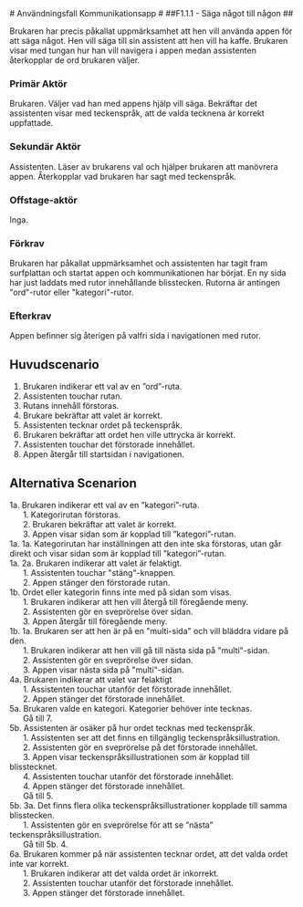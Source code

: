 <link href="http://jasonm23.github.io/markdown-css-themes/markdown2.css" rel="stylesheet"></link>
# Användningsfall Kommunikationsapp #
##F1.1.1 - Säga något till någon ##

Brukaren har precis påkallat uppmärksamhet att hen vill använda appen för att säga något. Hen vill säga till sin assistent att hen vill ha kaffe. Brukaren visar med tungan hur han vill navigera i appen medan assistenten återkopplar de ord brukaren väljer.

### Primär Aktör ###

Brukaren. Väljer vad han med appens hjälp vill säga. Bekräftar det assistenten visar med teckenspråk, att de valda tecknena är korrekt uppfattade.

### Sekundär Aktör ###

Assistenten. Läser av brukarens val och hjälper brukaren att manövrera appen. Återkopplar vad brukaren har sagt med teckenspråk.

### Offstage-aktör ###

Inga.

### Förkrav ###

Brukaren har påkallat uppmärksamhet och assistenten har tagit fram surfplattan och startat appen och kommunikationen har börjat. En ny sida har just laddats med rutor innehållande blisstecken. Rutorna är antingen "ord"-rutor eller "kategori"-rutor.

### Efterkrav ###

Appen befinner sig återigen på valfri sida i navigationen med rutor.

## Huvudscenario ##
1. Brukaren indikerar ett val av en ”ord”-ruta.<br />
2. Assistenten touchar rutan.<br />
3. Rutans innehåll förstoras.<br />
4. Brukare bekräftar att valet är korrekt.<br />
5. Assistenten tecknar ordet på teckenspråk.<br />
6. Brukaren bekräftar att ordet hen ville uttrycka är korrekt.<br />
7. Assistenten touchar det förstorade innehållet.<br />
8. Appen återgår till startsidan i navigationen.<br />

## Alternativa Scenarion ##
1a. Brukaren indikerar ett val av en ”kategori”-ruta.<br />
&nbsp;&nbsp;&nbsp;&nbsp;&nbsp;&nbsp;1.	Kategorirutan förstoras.<br />
&nbsp;&nbsp;&nbsp;&nbsp;&nbsp;&nbsp;2.	Brukaren bekräftar att valet är korrekt.<br />
&nbsp;&nbsp;&nbsp;&nbsp;&nbsp;&nbsp;3.	Appen visar sidan som är kopplad till ”kategori”-rutan.<br />
1a. 1a. Kategorirutan har inställningen att den inte ska förstoras, utan går direkt och visar sidan som är kopplad till ”kategori”-rutan.<br />
1a. 2a. Brukaren indikerar att valet är felaktigt.<br />
&nbsp;&nbsp;&nbsp;&nbsp;&nbsp;&nbsp;1. Assistenten touchar "stäng"-knappen.<br />
&nbsp;&nbsp;&nbsp;&nbsp;&nbsp;&nbsp;2. Appen stänger den förstorade rutan.<br />
1b. Ordet eller kategorin finns inte med på sidan som visas.<br />
&nbsp;&nbsp;&nbsp;&nbsp;&nbsp;&nbsp;1. Brukaren indikerar att hen vill återgå till föregående meny.<br />
&nbsp;&nbsp;&nbsp;&nbsp;&nbsp;&nbsp;2. Assistenten gör en sveprörelse över sidan.<br />
&nbsp;&nbsp;&nbsp;&nbsp;&nbsp;&nbsp;3. Appen återgår till föregående meny.<br />
1b. 1a. Brukaren ser att hen är på en "multi-sida" och vill bläddra vidare på den.<br />
&nbsp;&nbsp;&nbsp;&nbsp;&nbsp;&nbsp;1. Brukaren indikerar att hen vill gå till nästa sida på "multi"-sidan.<br />
&nbsp;&nbsp;&nbsp;&nbsp;&nbsp;&nbsp;2. Assistenten gör en sveprörelse över sidan.<br />
&nbsp;&nbsp;&nbsp;&nbsp;&nbsp;&nbsp;3. Appen visar nästa sida på "multi"-sidan.<br />
4a. Brukaren indikerar att valet var felaktigt<br />
&nbsp;&nbsp;&nbsp;&nbsp;&nbsp;&nbsp;1. Assistenten touchar utanför det förstorade innehållet.<br />
&nbsp;&nbsp;&nbsp;&nbsp;&nbsp;&nbsp;2. Appen stänger det förstorade innehållet.<br />
5a. Brukaren valde en kategori. Kategorier behöver inte tecknas.<br />
&nbsp;&nbsp;&nbsp;&nbsp;&nbsp;&nbsp;Gå till 7.<br />
5b. Assistenten är osäker på hur ordet tecknas med teckenspråk.<br />
&nbsp;&nbsp;&nbsp;&nbsp;&nbsp;&nbsp;1. Assistenten ser att det finns en tillgänglig teckenspråksillustration.<br />
&nbsp;&nbsp;&nbsp;&nbsp;&nbsp;&nbsp;2. Assistenten gör en sveprörelse på det förstorade innehållet.<br />
&nbsp;&nbsp;&nbsp;&nbsp;&nbsp;&nbsp;3.	Appen visar teckenspråksillustrationen som är kopplad till blisstecknet.<br />
&nbsp;&nbsp;&nbsp;&nbsp;&nbsp;&nbsp;4.	Assistenten touchar utanför det förstorade innehållet.<br />
&nbsp;&nbsp;&nbsp;&nbsp;&nbsp;&nbsp;4. Appen stänger det förstorade innehållet.<br />
&nbsp;&nbsp;&nbsp;&nbsp;&nbsp;&nbsp;Gå till 5.<br />
5b. 3a. Det finns flera olika teckenspråksillustrationer kopplade till samma blisstecken.<br />
&nbsp;&nbsp;&nbsp;&nbsp;&nbsp;&nbsp;1.	Assistenten gör en sveprörelse för att se ”nästa” teckenspråksillustration.<br />
&nbsp;&nbsp;&nbsp;&nbsp;&nbsp;&nbsp;Gå till 5b. 4.<br />
6a. Brukaren kommer på när assistenten tecknar ordet, att det valda ordet inte var korrekt.<br />
&nbsp;&nbsp;&nbsp;&nbsp;&nbsp;&nbsp;1.	Brukaren indikerar att det valda ordet är inkorrekt.<br />
&nbsp;&nbsp;&nbsp;&nbsp;&nbsp;&nbsp;2.	Assistenten touchar utanför det förstorade innehållet.<br />
&nbsp;&nbsp;&nbsp;&nbsp;&nbsp;&nbsp;3.	Appen stänger det förstorade innehållet.
    

